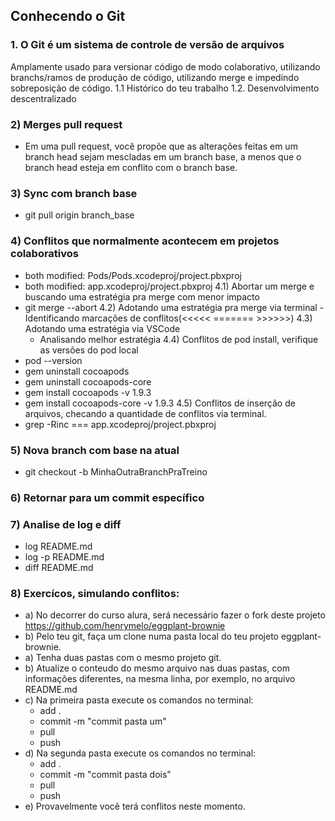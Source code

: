 ## Conhecendo o Git 
### 1. O Git é um sistema de controle de versão de arquivos
Amplamente usado para versionar código de modo colaborativo, utilizando branchs/ramos de produção de código, utilizando merge e impedindo sobreposição de código.
1.1 Histórico do teu trabalho
1.2. Desenvolvimento descentralizado
### 2)  Merges pull request
- Em uma pull request, você propõe que as alterações feitas em um branch head sejam mescladas em um branch base, a menos que o branch head esteja em conflito com o branch base.
### 3) Sync com branch base
   - git pull origin branch_base
### 4) Conflitos que normalmente acontecem em projetos colaborativos
   - both modified:   Pods/Pods.xcodeproj/project.pbxproj
   - both modified:   app.xcodeproj/project.pbxproj
4.1) Abortar um merge e buscando uma estratégia pra merge com menor impacto
   - git merge --abort
4.2) Adotando uma estratégia pra merge via terminal
    - Identificando marcações de conflitos(<<<<<  ======= >>>>>>)
4.3) Adotando uma estratégia via VSCode
     - Analisando melhor estratégia
4.4) Conflitos de pod install, verifique as versões do pod local
  - pod --version
  - gem uninstall cocoapods
  - gem uninstall cocoapods-core 
  - gem install cocoapods -v 1.9.3
  - gem install cocoapods-core -v 1.9.3
4.5) Conflitos de inserção de arquivos, checando a quantidade de conflitos via terminal.
   - grep -Rinc === app.xcodeproj/project.pbxproj
### 5) Nova branch com base na atual
   - git checkout -b MinhaOutraBranchPraTreino
### 6) Retornar para um commit específico
### 7) Analise de log e diff
   - log README.md
   - log -p README.md
   - diff README.md
### 8) Exercícos, simulando conflitos:
   - a) No decorrer do curso alura, será necessário fazer o fork deste projeto https://github.com/henrymelo/eggplant-brownie
   - b) Pelo teu git, faça um clone numa pasta local do teu projeto eggplant-brownie.
   - a) Tenha duas pastas com o mesmo projeto git.
   - b) Atualize o conteudo do mesmo arquivo nas duas pastas, com informações diferentes, na mesma linha, por exemplo, no arquivo README.md 
   - c) Na primeira pasta execute os comandos no terminal:
      - add .
      - commit -m "commit pasta um"
      - pull
      - push
   - d) Na segunda pasta execute os comandos no terminal:
      - add .
      - commit -m "commit pasta dois"
      - pull
      - push
   - e) Provavelmente você terá conflitos neste momento.   
 

